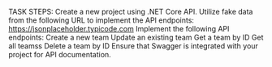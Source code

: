 TASK STEPS:
Create a new project using .NET Core API.
Utilize fake data from the following URL to implement the API endpoints: https://jsonplaceholder.typicode.com
Implement the following API endpoints:
Create a new team
Update an existing team
Get a team by ID
Get all teamss 
Delete a team by ID
Ensure that Swagger is integrated with your project for API documentation.
